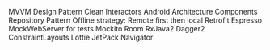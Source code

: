 MVVM Design Pattern
Clean Interactors
Android Architecture Components
Repository Pattern
Offline strategy: Remote first then local
Retrofit
Espresso
MockWebServer for tests
Mockito
Room
RxJava2
Dagger2
ConstraintLayouts
Lottie
JetPack Navigator
